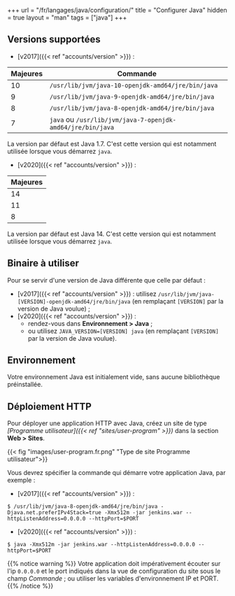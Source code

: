 +++
url = "/fr/langages/java/configuration/"
title = "Configurer Java"
hidden = true
layout = "man"
tags = ["java"]
+++

## Versions supportées

- [v2017]({{< ref "accounts/version" >}}) :

| Majeures | Commande                                                    |
|----------|-------------------------------------------------------------|
| 10       | `/usr/lib/jvm/java-10-openjdk-amd64/jre/bin/java`           |
| 9        | `/usr/lib/jvm/java-9-openjdk-amd64/jre/bin/java`            |
| 8        | `/usr/lib/jvm/java-8-openjdk-amd64/jre/bin/java`            |
| 7        |  `java` ou `/usr/lib/jvm/java-7-openjdk-amd64/jre/bin/java` |

La version par défaut est Java 1.7. C'est cette version qui est notamment utilisée lorsque vous démarrez `java`.

- [v2020]({{< ref "accounts/version" >}}) :

| Majeures |
|----------|
| 14       |
| 11       |
| 8        |

La version par défaut est Java 14. C'est cette version qui est notamment utilisée lorsque vous démarrez `java`.

## Binaire à utiliser

Pour se servir d'une version de Java différente que celle par défaut :

- [v2017]({{< ref "accounts/version" >}}) : utilisez `/usr/lib/jvm/java-[VERSION]-openjdk-amd64/jre/bin/java` (en remplaçant `[VERSION]` par la version de Java voulue) ;
- [v2020]({{< ref "accounts/version" >}}) :
    - rendez-vous dans **Environnement > Java** ;
    - ou utilisez `JAVA_VERSION=[VERSION] java` (en remplaçant `[VERSION]` par la version de Java voulue).

## Environnement

Votre environnement Java est initialement vide, sans aucune bibliothèque préinstallée.

## Déploiement HTTP

Pour déployer une application HTTP avec Java, créez un site de type *[Programme utilisateur]({{< ref "sites/user-program" >}})* dans la section **Web > Sites**. 

{{< fig "images/user-program.fr.png" "Type de site Programme utilisateur">}}

Vous devrez spécifier la commande qui démarre votre application Java, par exemple :

- [v2017]({{< ref "accounts/version" >}}) :

```
$ /usr/lib/jvm/java-8-openjdk-amd64/jre/bin/java -Djava.net.preferIPv4Stack=true -Xmx512m -jar jenkins.war --httpListenAddress=0.0.0.0 --httpPort=$PORT
```

- [v2020]({{< ref "accounts/version" >}}) :

```
$ java -Xmx512m -jar jenkins.war --httpListenAddress=0.0.0.0 --httpPort=$PORT
```

{{% notice warning %}}
Votre application doit impérativement écouter sur l'ip `0.0.0.0` et le port indiqués dans la vue de configuration du site sous le champ *Commande* ; ou utiliser les variables d'environnement IP et PORT.
{{% /notice %}}
